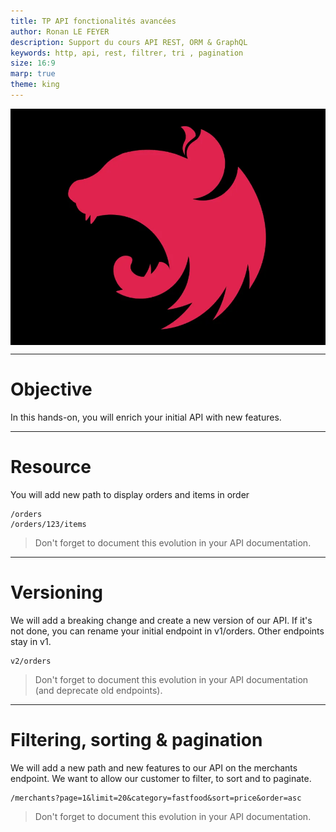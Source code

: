 ```yaml
---
title: TP API fonctionalités avancées
author: Ronan LE FEYER
description: Support du cours API REST, ORM & GraphQL
keywords: http, api, rest, filtrer, tri , pagination
size: 16:9
marp: true
theme: king
---
```

<style scoped>
img[alt~="Nest"] {
  display: block;
  margin: 0 auto;
}
</style>
![Nest](resources/1.6.nestjs-node-js.webp)


---
<!-- paginate: true -->
<!-- footer: TP API Rest-->

# Objective

In this hands-on, you will enrich your initial API with new features. 

---
# Resource

You will add new path to display orders and items in order

```
/orders
/orders/123/items
```

> Don't forget to document this evolution in your API documentation.
---
# Versioning

We will add a breaking change and create a new version of our API.
If it's not done, you can rename your initial endpoint in v1/orders.
Other endpoints stay in v1.
```
v2/orders
```
> Don't forget to document this evolution in your API documentation (and deprecate old endpoints). 

---
# Filtering, sorting & pagination

We will add a new path and new features to our API on the merchants endpoint.
We want to allow our customer to filter, to sort and to paginate.

```
/merchants?page=1&limit=20&category=fastfood&sort=price&order=asc
```

> Don't forget to document this evolution in your API documentation.


